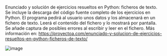 Enunciado y solución de ejercicios resueltos en Python: ficheros de texto. Se incluye la descarga del código fuente completo de los ejercicios en Python. El programa pedirá al usuario unos datos y los almacenará en un fichero de texto. Leerá el contenido del fichero y lo mostrará por pantalla. Se añade captura de posibles errores al escribir y leer en el fichero. Más información en: https://proyectoa.com/enunciado-y-solucion-de-ejercicios-resueltos-en-python-ficheros-de-texto/

![image](https://github.com/user-attachments/assets/baf2f476-aadc-4cea-8af3-6e0310a9d297)
